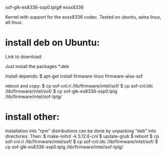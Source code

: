 sof-glk-es8336-ssp0.tplg# essx8336

Kernel with support for the essx8336 codec.
Tested on ubuntu, astra linux, alt linux.

# install deb on Ubuntu:
Link to download:

Just install the packages *.deb

Install depends:
$ apt-get install firmware-linux firmware-alsa-sof

reboot and copy:
$ cp sof-cnl.ri /lib/firmware/intel/sof/
$ cp sof-cnl.ldc /lib/firmware/intel/sof/
$ cp sof-glk-es8336-ssp0.tplg /lib/firmware/intel/sof-tplg/


# install other:
Installation into "rpm" distributions can be done by unpacking "deb" into directories.
Then:
$ make-initrd -k 5.12.6-cnl
$ update-grub
$ reboot
$ cp sof-cnl.ri /lib/firmware/intel/sof/
$ cp sof-cnl.ldc /lib/firmware/intel/sof/
$ cp sof-glk-es8336-ssp0.tplg /lib/firmware/intel/sof-tplg/
